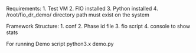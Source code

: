 Requirements:
    1. Test VM
    2. FIO installed
    3. Python installed
	4. /root/fio_dr_demo/ directory path must exist on the system

Framework Structure:
    1. conf
    2. Phase id file
    3. fio script
    4. console to show stats

For running Demo script
python3.x demo.py

